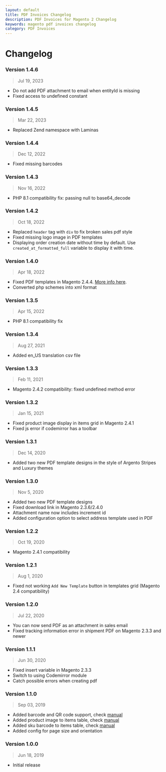 ```yaml
---
layout: default
title: PDF Invoices Changelog
description: PDF Invoices for Magento 2 Changelog
keywords: magento pdf invoices changelog
category: PDF Invoices
---
```


# Changelog

### Version 1.4.6

> Jul 19, 2023

 -  Do not add PDF attachment to email when entityId is missing
 -  Fixed access to undefined constant

### Version 1.4.5

> Mar 22, 2023

 -  Replaced Zend namespace with Laminas

### Version 1.4.4

> Dec 12, 2022

 -  Fixed missing barcodes

### Version 1.4.3

> Nov 16, 2022

 -  PHP 8.1 compatibility fix: passing null to base64_decode

### Version 1.4.2

> Oct 18, 2022

 -  Replaced `header` tag with `div` to fix broken sales pdf style
 -  Fixed missing logo image in PDF templates
 -  Displaying order creation date without time by default. Use `created_at_formatted_full` variable to display it with time.

### Version 1.4.0

> Apr 18, 2022

 -  Fixed PDF templates in Magento 2.4.4. [More info here](/m2/extensions/pdf-invoices/known-issues/#magento-244-compatibility).
 -  Converted php schemes into xml format

### Version 1.3.5

> Apr 15, 2022

 -  PHP 8.1 compatibility fix

### Version 1.3.4

> Aug 27, 2021

 -  Added en_US translation csv file

### Version 1.3.3

> Feb 11, 2021

 -  Magento 2.4.2 compatibility: fixed undefined method error

### Version 1.3.2

> Jan 15, 2021

 -  Fixed product image display in items grid in Magento 2.4.1
 -  Fixed js error if codemirror has a toolbar

### Version 1.3.1

> Dec 14, 2020

 -  Added two new PDF template designs in the style of Argento Stripes and Luxury themes

### Version 1.3.0

> Nov 5, 2020

 -  Added two new PDF template designs
 -  Fixed download link in Magento 2.3.6/2.4.0
 -  Attachment name now includes increment id
 -  Added configuration option to select address template used in PDF

### Version 1.2.2

> Oct 19, 2020

-  Magento 2.4.1 compatibility

### Version 1.2.1

> Aug 1, 2020

 -  Fixed not working `Add New Template` button in templates grid (Magento 2.4 compatibility)

### Version 1.2.0

> Jul 22, 2020

 -  You can now send PDF as an attachment in sales email
 -  Fixed tracking information error in shipment PDF on Magento 2.3.3 and newer

### Version 1.1.1

> Jun 30, 2020

 -  Fixed insert variable in Magento 2.3.3
 -  Switch to using Codemirror module
 -  Catch possible errors when creating pdf

### Version 1.1.0

> Sep 03, 2019

 -  Added barcode and QR code support, check [manual](/m2/extensions/pdf-invoices/use-cases/#using-barcodes-and-qr-codes)
 -  Added product image to items table, check [manual](/m2/extensions/pdf-invoices/use-cases/#display-product-image-in-items-table)
 -  Added sku barcode to items table, check [manual](/m2/extensions/pdf-invoices/use-cases/#display-product-sku-barcode-or-qr-code-in-items-table)
 -  Added config for page size and orientation

### Version 1.0.0

> Jun 18, 2019

 -  Initial release
